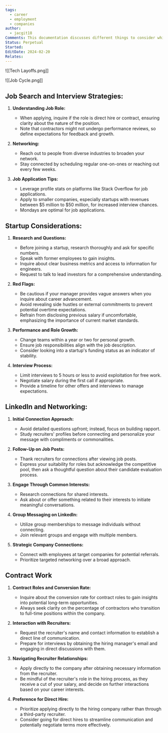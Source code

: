 ```yaml
---
tags:
  - career
  - employment
  - companies
author:
  - jacgit18
Comments: This documentation discusses different things to consider while on the job hunt.
Status: Perpetual
Started: 
EditDate: 2024-02-20
Relates:
---
```

![[Tech Layoffs.png]]

![[Job Cycle.png]]
## **Job Search and Interview Strategies:**
1. **Understanding Job Role:**
   - When applying, inquire if the role is direct hire or contract, ensuring clarity about the nature of the position.
   - Note that contractors might not undergo performance reviews, so define expectations for feedback and growth.

2. **Networking:**
   - Reach out to people from diverse industries to broaden your network.
   - Stay connected by scheduling regular one-on-ones or reaching out every few weeks.

3. **Job Application Tips:**
   - Leverage profile stats on platforms like Stack Overflow for job applications.
   - Apply to smaller companies, especially startups with revenues between $5 million to $50 million, for increased interview chances.
   - Mondays are optimal for job applications.


## **Startup Considerations:**
1. **Research and Questions:**
   - Before joining a startup, research thoroughly and ask for specific numbers.
   - Speak with former employees to gain insights.
   - Inquire about clear business metrics and access to information for engineers.
   - Request to talk to lead investors for a comprehensive understanding.

2. **Red Flags:**
   - Be cautious if your manager provides vague answers when you inquire about career advancement.
   - Avoid revealing side hustles or external commitments to prevent potential overtime expectations.
   - Refrain from disclosing previous salary if uncomfortable, emphasizing the importance of current market standards.

3. **Performance and Role Growth:**
   - Change teams within a year or two for personal growth.
   - Ensure job responsibilities align with the job description.
   - Consider looking into a startup's funding status as an indicator of stability.

4. **Interview Process:**
   - Limit interviews to 5 hours or less to avoid exploitation for free work.
   - Negotiate salary during the first call if appropriate.
   - Provide a timeline for other offers and interviews to manage expectations.

## **LinkedIn and Networking:**
1. **Initial Connection Approach:**
   - Avoid detailed questions upfront; instead, focus on building rapport.
   - Study recruiters' profiles before connecting and personalize your message with compliments or commonalities.

2. **Follow-Up on Job Posts:**
   - Thank recruiters for connections after viewing job posts.
   - Express your suitability for roles but acknowledge the competitive pool, then ask a thoughtful question about their candidate evaluation process.

3. **Engage Through Common Interests:**
   - Research connections for shared interests.
   - Ask about or offer something related to their interests to initiate meaningful conversations.

4. **Group Messaging on LinkedIn:**
   - Utilize group memberships to message individuals without connecting.
   - Join relevant groups and engage with multiple members.

5. **Strategic Company Connections:**
   - Connect with employees at target companies for potential referrals.
   - Prioritize targeted networking over a broad approach.


## Contract Work
1. **Contract Roles and Conversion Rate:**
   - Inquire about the conversion rate for contract roles to gain insights into potential long-term opportunities.
   - Always seek clarity on the percentage of contractors who transition to full-time positions within the company.

2. **Interaction with Recruiters:**
   - Request the recruiter's name and contact information to establish a direct line of communication.
   - Prepare for interviews by obtaining the hiring manager's email and engaging in direct discussions with them.

3. **Navigating Recruiter Relationships:**
   - Apply directly to the company after obtaining necessary information from the recruiter.
   - Be mindful of the recruiter's role in the hiring process, as they receive a cut of your salary, and decide on further interactions based on your career interests.

4. **Preference for Direct Hire:**
   - Prioritize applying directly to the hiring company rather than through a third-party recruiter.
   - Consider going for direct hires to streamline communication and potentially negotiate terms more effectively.


